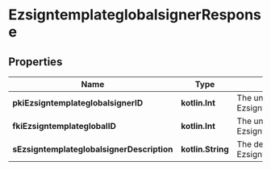 
# EzsigntemplateglobalsignerResponse

## Properties
Name | Type | Description | Notes
------------ | ------------- | ------------- | -------------
**pkiEzsigntemplateglobalsignerID** | **kotlin.Int** | The unique ID of the Ezsigntemplateglobalsigner | 
**fkiEzsigntemplateglobalID** | **kotlin.Int** | The unique ID of the Ezsigntemplateglobal | 
**sEzsigntemplateglobalsignerDescription** | **kotlin.String** | The description of the Ezsigntemplateglobalsigner | 



